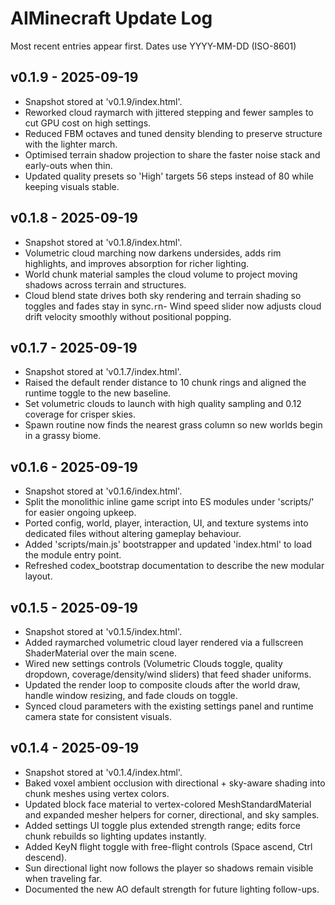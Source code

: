 # AIMinecraft Update Log

Most recent entries appear first. Dates use YYYY-MM-DD (ISO-8601)

## v0.1.9 - 2025-09-19
- Snapshot stored at 'v0.1.9/index.html'.
- Reworked cloud raymarch with jittered stepping and fewer samples to cut GPU cost on high settings.
- Reduced FBM octaves and tuned density blending to preserve structure with the lighter march.
- Optimised terrain shadow projection to share the faster noise stack and early-outs when thin.
- Updated quality presets so 'High' targets 56 steps instead of 80 while keeping visuals stable.

## v0.1.8 - 2025-09-19
- Snapshot stored at 'v0.1.8/index.html'.
- Volumetric cloud marching now darkens undersides, adds rim highlights, and improves absorption for richer lighting.
- World chunk material samples the cloud volume to project moving shadows across terrain and structures.
- Cloud blend state drives both sky rendering and terrain shading so toggles and fades stay in sync.`r`n- Wind speed slider now adjusts cloud drift velocity smoothly without positional popping.

## v0.1.7 - 2025-09-19
- Snapshot stored at 'v0.1.7/index.html'.
- Raised the default render distance to 10 chunk rings and aligned the runtime toggle to the new baseline.
- Set volumetric clouds to launch with high quality sampling and 0.12 coverage for crisper skies.
- Spawn routine now finds the nearest grass column so new worlds begin in a grassy biome.

## v0.1.6 - 2025-09-19
- Snapshot stored at 'v0.1.6/index.html'.
- Split the monolithic inline game script into ES modules under 'scripts/' for easier ongoing upkeep.
- Ported config, world, player, interaction, UI, and texture systems into dedicated files without altering gameplay behaviour.
- Added 'scripts/main.js' bootstrapper and updated 'index.html' to load the module entry point.
- Refreshed codex_bootstrap documentation to describe the new modular layout.

## v0.1.5 - 2025-09-19
- Snapshot stored at 'v0.1.5/index.html'.
- Added raymarched volumetric cloud layer rendered via a fullscreen ShaderMaterial over the main scene.
- Wired new settings controls (Volumetric Clouds toggle, quality dropdown, coverage/density/wind sliders) that feed shader uniforms.
- Updated the render loop to composite clouds after the world draw, handle window resizing, and fade clouds on toggle.
- Synced cloud parameters with the existing settings panel and runtime camera state for consistent visuals.

## v0.1.4 - 2025-09-19
- Snapshot stored at 'v0.1.4/index.html'.
- Baked voxel ambient occlusion with directional + sky-aware shading into chunk meshes using vertex colors.
- Updated block face material to vertex-colored MeshStandardMaterial and expanded mesher helpers for corner, directional, and sky samples.
- Added settings UI toggle plus extended strength range; edits force chunk rebuilds so lighting updates instantly.
- Added KeyN flight toggle with free-flight controls (Space ascend, Ctrl descend).
- Sun directional light now follows the player so shadows remain visible when traveling far.
- Documented the new AO default strength for future lighting follow-ups.






